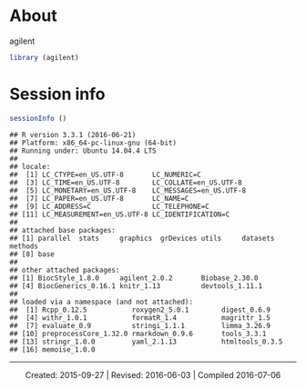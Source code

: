 

About
================================================================================

agilent


```r
library (agilent)
```



Session info
================================================================================


```r
sessionInfo ()
```

```
## R version 3.3.1 (2016-06-21)
## Platform: x86_64-pc-linux-gnu (64-bit)
## Running under: Ubuntu 14.04.4 LTS
## 
## locale:
##  [1] LC_CTYPE=en_US.UTF-8       LC_NUMERIC=C              
##  [3] LC_TIME=en_US.UTF-8        LC_COLLATE=en_US.UTF-8    
##  [5] LC_MONETARY=en_US.UTF-8    LC_MESSAGES=en_US.UTF-8   
##  [7] LC_PAPER=en_US.UTF-8       LC_NAME=C                 
##  [9] LC_ADDRESS=C               LC_TELEPHONE=C            
## [11] LC_MEASUREMENT=en_US.UTF-8 LC_IDENTIFICATION=C       
## 
## attached base packages:
## [1] parallel  stats     graphics  grDevices utils     datasets  methods  
## [8] base     
## 
## other attached packages:
## [1] BiocStyle_1.8.0     agilent_2.0.2       Biobase_2.30.0     
## [4] BiocGenerics_0.16.1 knitr_1.13          devtools_1.11.1    
## 
## loaded via a namespace (and not attached):
##  [1] Rcpp_0.12.5           roxygen2_5.0.1        digest_0.6.9         
##  [4] withr_1.0.1           formatR_1.4           magrittr_1.5         
##  [7] evaluate_0.9          stringi_1.1.1         limma_3.26.9         
## [10] preprocessCore_1.32.0 rmarkdown_0.9.6       tools_3.3.1          
## [13] stringr_1.0.0         yaml_2.1.13           htmltools_0.3.5      
## [16] memoise_1.0.0
```



--------------------------------------------------------------------------------
<center>
Created: 2015-09-27 | Revised: 2016-06-03 | Compiled 2016-07-06
</center>
